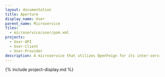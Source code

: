 ```yaml
---
layout: documentation
title: Aperture
display_name: User
parent_name: Microservice
files:
  - microservice/user/pom.xml
projects:
  - User-API
  - User-Client
  - User-Provider
description: A microservice that utilizes OpenFeign for its inter-service communication. 
---
```

{% include project-display.md %}